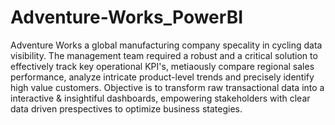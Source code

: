 # Adventure-Works_PowerBI
  Adventure Works a global manufacturing company specality in cycling data visibility. The management team required a robust and a critical solution to effectively track key operational KPI's, metiaously compare regional sales performance, analyze intricate product-level trends and precisely identify high value customers.
  Objective is to transform raw transactional data into a interactive & insightiful dashboards, empowering stakeholders with clear data driven prespectives to optimize business stategies. 

